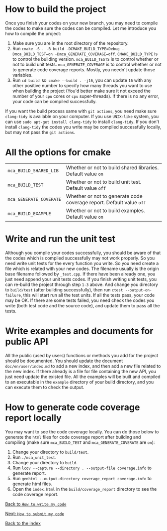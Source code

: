 # How to build the project
Once you finish your codes on your new branch, you may need to compile the codes to make sure the
codes can be compiled. Let me introduce you how to compile the project:

1. Make sure you are in the root directory of the repository.
2. Run
`cmake -S . -B build -DCMAKE_BUILD_TYPE=Debug -Dmca_BUILD_TEST=on -Dmca_GENERATE_COVERAGE=off`.
`CMAKE_BUILD_TYPE` is to control the building version. `mca_BUILD_TESTS` is to control whether or
not to build unit tests. `mca_GENERATE_COVERAGE` is to control whether or not to generate code
coverage reports. Mostly, you needn't update those variables.
3. Run `cd build && cmake --build . -j16`, you can update `16` with any other positive number to
specify how many threads you want to use when building the project (You'd better make sure it not
exceed the number of your `cpu` cores or `cpu` super-threads). If there is no any error, your code
can be compiled successfully.

If you want the build process same with `git actions`, you need make sure `clang-tidy` is available
on your computer. If you use `UNIX-like` system, you can use `sudo apt-get install clang-tidy` to
install `clang-tidy`. If you don't install `clang-tidy` the codes you write may be compiled
successfully locally, but may not pass the `git actions`.

# All the options for cmake
|                                      |   |
| -                                    | - |
| <nobr>`mca_BUILD_SHARED_LIB`</nobr>  | Whether or not to build shared libraries. Default value `on` |
| <nobr>`mca_BUILD_TEST`</nobr>        | Whether or not to build unit test. Default value `off` |
| <nobr>`mca_GENERATE_COVERATE`</nobr> | Whether or not to generate code coverage report. Default value `off` |
| <nobr>`mca_BUILD_EXAMPLE`</nobr>     | Whether or not to build examples. Default value `on` |

# Write and run the unit test
Although you compile your codes successfully, you should be aware of that the codes which is
compiled successfully may not work properly. So you need write unit tests for the every function you
write. So you need create a file which is related with your new codes. The filename usually is the
origin base filename followed by `_test.cpp`. If there have been already one, you just need append
your unit tests codes. If you finish writing unit tests, you can re-build the project through step
`1-3` above. And change you directory to `build/test` (after building successfully), then run
`ctest --output-on-failure`, this will start run all the test units. If all the tests pass, your
code may be OK. If there are some tests failed, you need check the codes you write (both test code
and the source code), and update them to pass all the tests.

# Write examples and documents for public API
All the public (used by users) functions or methods you add for the project should be documented.
You should update the document `doc/en/user/index.md` to add a new index, and then add a new file
related to the new index. If there already is a file for file containing the new API, you just need
update the existed file. All the examples will be built and compiled to an executable in the
`example` directory of your build directory, and you can execute them to check the output.

# How to generate code coverage report locally
You may want to see the code coverage locally. You can do those below to generate the `html` files
for code coverage report after building and compiling (make sure `mca_BUILD_TEST` and
`mca_GENERATE_COVERATE` are `on`):

1. Change your directory to `build/test`.
2. Run `./mca_unit_test`.
3. Change your directory to `build`.
4. Run `lcov --capture --directory . --output-file coverage.info` to generate report.
5. Run `genhtml --output-directory coverage_report coverage.info` to generate html files.
6. Open the `index.html` in the `build/coverage_report` directory to see the code coverage report.

[Back to `How to write my code`](codeWrite.md)

[Next: `How to submit my code`](codeSubmit.md)

[Back to the index](index.md)

